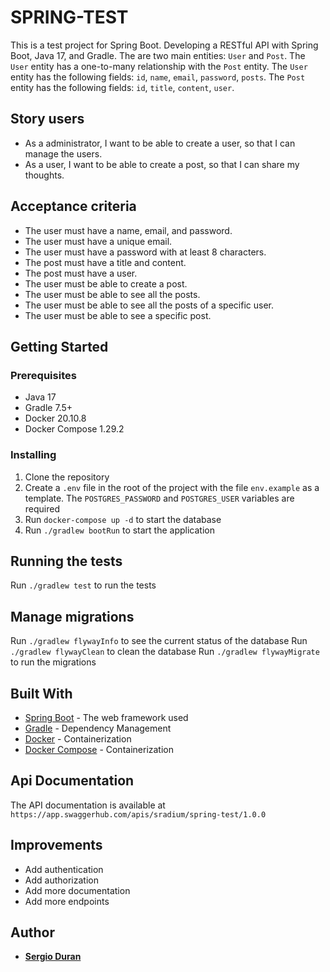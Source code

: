 # SPRING-TEST

This is a test project for Spring Boot. Developing a RESTful API with Spring Boot, Java 17, and Gradle. The are two main entities: `User` and `Post`. The `User` entity has a one-to-many relationship with the `Post` entity. The `User` entity has the following fields: `id`, `name`, `email`, `password`, `posts`. The `Post` entity has the following fields: `id`, `title`, `content`, `user`.

## Story users

- As a administrator, I want to be able to create a user, so that I can manage the users.
- As a user, I want to be able to create a post, so that I can share my thoughts.

## Acceptance criteria

- The user must have a name, email, and password.
- The user must have a unique email.
- The user must have a password with at least 8 characters.
- The post must have a title and content.
- The post must have a user.
- The user must be able to create a post.
- The user must be able to see all the posts.
- The user must be able to see all the posts of a specific user.
- The user must be able to see a specific post.

## Getting Started

### Prerequisites

- Java 17
- Gradle 7.5+
- Docker 20.10.8
- Docker Compose 1.29.2

### Installing

1. Clone the repository
2. Create a `.env` file in the root of the project with the file `env.example` as a template. The `POSTGRES_PASSWORD` and `POSTGRES_USER` variables are required
3. Run `docker-compose up -d` to start the database
4. Run `./gradlew bootRun` to start the application

## Running the tests

Run `./gradlew test` to run the tests

## Manage migrations

Run `./gradlew flywayInfo` to see the current status of the database
Run `./gradlew flywayClean` to clean the database
Run `./gradlew flywayMigrate` to run the migrations

## Built With

- [Spring Boot](https://spring.io/projects/spring-boot) - The web framework used
- [Gradle](https://gradle.org/) - Dependency Management
- [Docker](https://www.docker.com/) - Containerization
- [Docker Compose](https://docs.docker.com/compose/) - Containerization

## Api Documentation

The API documentation is available at `https://app.swaggerhub.com/apis/sradium/spring-test/1.0.0`

## Improvements

- Add authentication
- Add authorization
- Add more documentation
- Add more endpoints

## Author

- **[Sergio Duran](https://www.linkedin.com/in/sduran-711ba7129/)**
